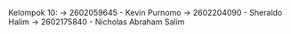 Kelompok 10:
-> 2602059645 - Kevin Purnomo
-> 2602204090 - Sheraldo Halim
-> 2602175840 - Nicholas Abraham Salim
